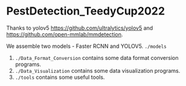 # PestDetection_TeedyCup2022

Thanks to yolov5 https://github.com/ultralytics/yolov5 and https://github.com/open-mmlab/mmdetection.

We assemble two models - Faster RCNN and YOLOV5. `./models`

1. `./Data_Format_Conversion` contains some data format conversion programs.
2. `./Data_Visualization` contains some data visualization programs.
3. `./tools` contains some useful tools.
     

